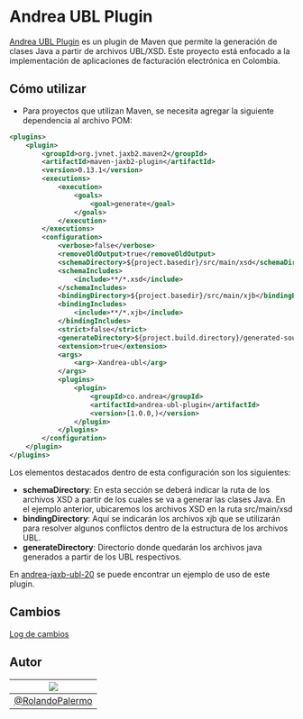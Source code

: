 # Andrea UBL Plugin

[Andrea UBL Plugin](https://github.com/rp-consulting/andrea-ubl-plugin/) es un plugin de Maven que permite la generación de clases Java a partir de archivos UBL/XSD. Este proyecto está enfocado a la implementación de aplicaciones de facturación electrónica en Colombia.

## Cómo utilizar
- Para proyectos que utilizan Maven, se necesita agregar la siguiente dependencia al archivo POM:

```xml
<plugins>
    <plugin>
        <groupId>org.jvnet.jaxb2.maven2</groupId>
        <artifactId>maven-jaxb2-plugin</artifactId>
        <version>0.13.1</version>
        <executions>
            <execution>
                <goals>
                    <goal>generate</goal>
                </goals>
            </execution>
        </executions>
        <configuration>
            <verbose>false</verbose>
            <removeOldOutput>true</removeOldOutput>
            <schemaDirectory>${project.basedir}/src/main/xsd</schemaDirectory>
            <schemaIncludes>
                <include>**/*.xsd</include>
            </schemaIncludes>
            <bindingDirectory>${project.basedir}/src/main/xjb</bindingDirectory>
            <bindingIncludes>
                <include>**/*.xjb</include>
            </bindingIncludes>
            <strict>false</strict>
            <generateDirectory>${project.build.directory}/generated-sources/xjc</generateDirectory>
            <extension>true</extension>
            <args>
                <arg>-Xandrea-ubl</arg>
            </args>
            <plugins>
                <plugin>
                    <groupId>co.andrea</groupId>
                    <artifactId>andrea-ubl-plugin</artifactId>
                    <version>[1.0.0,)</version>
                </plugin>
            </plugins>
        </configuration>
    </plugin>
</plugins>
```
Los elementos destacados dentro de esta configuración son los siguientes:
- **schemaDirectory**: En esta sección se deberá indicar la ruta de los archivos XSD a partir de los cuales se va a generar las clases Java. En el ejemplo anterior, ubicaremos los archivos XSD en la ruta src/main/xsd
- **bindingDirectory**: Aquí se indicarán los archivos xjb que se utilizarán para resolver algunos conflictos dentro de la estructura de los archivos UBL.
- **generateDirectory**: Directorio donde quedarán los archivos java generados a partir de los UBL respectivos.

En [andrea-jaxb-ubl-20](https://github.com/rp-consulting/andrea-jaxb-ubl-20) se puede encontrar un ejemplo de uso de este plugin.

## Cambios
[Log de cambios](https://github.com/rp-consulting/andrea-ubl-plugin/blob/master/CHANGELOG.md)

## Autor
| [![](https://avatars1.githubusercontent.com/u/11875482?v=4&s=80)](https://github.com/rolandopalermo) |
|-|
| [@RolandoPalermo](https://github.com/rolandopalermo) |